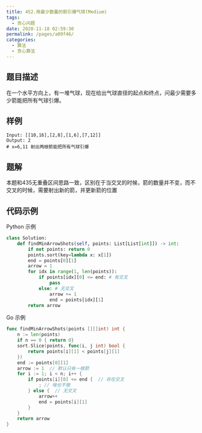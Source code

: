 ```yaml
---
title: 452.用最少数量的箭引爆气球(Medium)
tags: 
  - 贪心问题
date: 2020-11-18 02:59:30
permalink: /pages/a09f46/
categories: 
  - 算法
  - 贪心算法
---
```


## 题目描述

在一个水平方向上，有一堆气球，现在给出气球直径的起点和终点，问最少需要多少箭能把所有气球引爆。

## 样例

```
Input: [[10,16],[2,8],[1,6],[7,12]]
Output: 2
# x=6,11 射出两根箭能把所有气球引爆
```

## 题解

本题和435无重叠区间思路一致，区别在于当交叉的时候，箭的数量并不变，而不交叉的时候，需要射出新的箭，并更新箭的位置

## 代码示例

Python 示例

```python
class Solution:
    def findMinArrowShots(self, points: List[List[int]]) -> int:
        if not points: return 0
        points.sort(key=lambda x: x[1])
        end = points[0][1]
        arrow = 1
        for idx in range(1, len(points)):
            if points[idx][0] <= end: # 有交叉
                pass
            else: # 无交叉
                arrow += 1
                end = points[idx][1]
        return arrow
```

Go 示例

```go
func findMinArrowShots(points [][]int) int {
    n := len(points)
    if n == 0 { return 0}
    sort.Slice(points, func(i, j int) bool {
        return points[i][1] < points[j][1]
    })
    end := points[0][1]
    arrow := 1  // 默认只有一根箭
    for i := 1; i < n; i++ {
        if points[i][0] <= end {  // 存在交叉
            ; // 啥也不做
        } else {  // 无交叉
            arrow++
            end = points[i][1]
        }
    }
    return arrow
}
```

